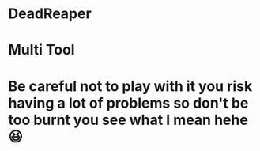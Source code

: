 # DeadReaper
# Multi Tool
# Be careful not to play with it you risk having a lot of problems so don't be too burnt you see what I mean hehe 😆
